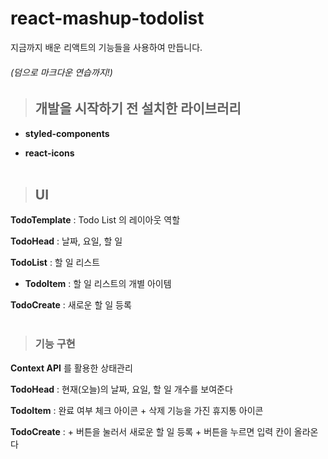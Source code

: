 # react-mashup-todolist

지금까지 배운 리액트의 기능들을 사용하여 만듭니다.

###### (덤으로 마크다운 연습까지!)

> ## 개발을 시작하기 전 설치한 라이브러리

- **styled-components**

- **react-icons**
  <br>
  <br>

> ## UI

**TodoTemplate** : Todo List 의 레이아웃 역할

**TodoHead** : 날짜, 요일, 할 일

**TodoList** : 할 일 리스트

- **TodoItem** : 할 일 리스트의 개별 아이템

**TodoCreate** : 새로운 할 일 등록
<br>
<br>

> ### 기능 구현

**Context API** 를 활용한 상태관리

**TodoHead** : 현재(오늘)의 날짜, 요일, 할 일 개수를 보여준다

**TodoItem** : 완료 여부 체크 아이콘 + 삭제 기능을 가진 휴지통 아이콘

**TodoCreate** : + 버튼을 눌러서 새로운 할 일 등록 + 버튼을 누르면 입력 칸이 올라온다
